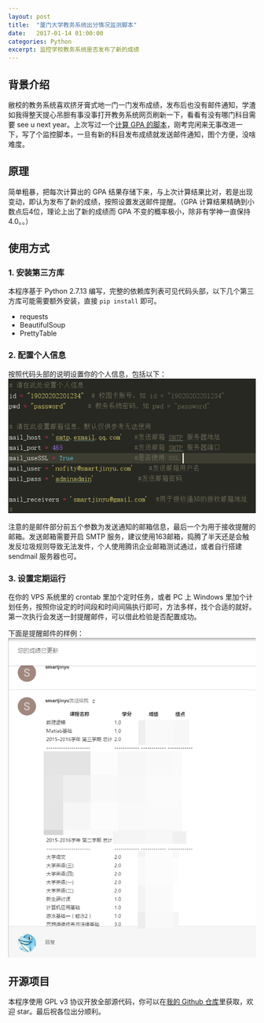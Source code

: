 ```yaml
---
layout: post
title:  "厦门大学教务系统出分情况监测脚本"
date:   2017-01-14 01:00:00
categories: Python
excerpt: 监控学校教务系统是否发布了新的成绩
---
```


## 背景介绍

敝校的教务系统喜欢挤牙膏式地一门一门发布成绩，发布后也没有邮件通知，学渣如我得整天提心吊胆有事没事打开教务系统网页刷新一下，看看有没有哪门科目需要 see u next year。上次写过一个[计算 GPA 的脚本]，刚考完闲来无事改进一下，写了个监控脚本，一旦有新的科目发布成绩就发送邮件通知，图个方便，没啥难度。

[计算 GPA 的脚本]:https://smartjinyu.com/python/2016/09/09/XMU_GPA_Calc.html


## 原理

简单粗暴，把每次计算出的 GPA 结果存储下来，与上次计算结果比对，若是出现变动，即认为发布了新的成绩，按照设置发送邮件提醒。（GPA 计算结果精确到小数点后4位，理论上出了新的成绩而 GPA 不变的概率极小，除非有学神一直保持4.0。。）

## 使用方式

### 1. 安装第三方库

本程序基于 Python 2.7.13 编写，完整的依赖库列表可见代码头部，以下几个第三方库可能需要额外安装，直接 ``pip install`` 即可。

- requests
- BeautifulSoup
- PrettyTable

### 2. 配置个人信息

按照代码头部的说明设置你的个人信息，包括以下：
![Info](\img\2017-01-14\personalinfo.png)

注意的是邮件部分前五个参数为发送通知的邮箱信息，最后一个为用于接收提醒的邮箱。发送邮箱需要开启 SMTP 服务，建议使用163邮箱，捣腾了半天还是会触发反垃圾规则导致无法发件，个人使用腾讯企业邮箱测试通过，或者自行搭建 sendmail 服务器也可。

### 3. 设置定期运行

在你的 VPS 系统里的 crontab 里加个定时任务，或者 PC 上 Windows 里加个计划任务，按照你设定的时间段和时间间隔执行即可，方法多样，找个合适的就好。第一次执行会发送一封提醒邮件，可以借此检验是否配置成功。

下面是提醒邮件的样例：
![mail](\img\2017-01-14\mail.png)


## 开源项目

本程序使用 GPL v3 协议开放全部源代码，你可以在[我的 Github 仓库]里获取，欢迎 star。最后祝各位出分顺利。

[我的 Github 仓库]:https://github.com/smartjinyu/XMUGPA